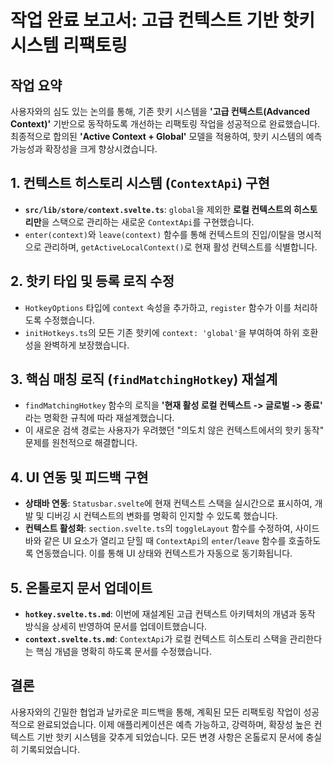 # 작업 완료 보고서: 고급 컨텍스트 기반 핫키 시스템 리팩토링

## 작업 요약

사용자와의 심도 있는 논의를 통해, 기존 핫키 시스템을 **'고급 컨텍스트(Advanced Context)'** 기반으로 동작하도록 개선하는 리팩토링 작업을 성공적으로 완료했습니다. 최종적으로 합의된 **'Active Context + Global'** 모델을 적용하여, 핫키 시스템의 예측 가능성과 확장성을 크게 향상시켰습니다.

## 1. 컨텍스트 히스토리 시스템 (`ContextApi`) 구현

- **`src/lib/store/context.svelte.ts`**: `global`을 제외한 **로컬 컨텍스트의 히스토리만**을 스택으로 관리하는 새로운 `ContextApi`를 구현했습니다.
- `enter(context)`와 `leave(context)` 함수를 통해 컨텍스트의 진입/이탈을 명시적으로 관리하며, `getActiveLocalContext()`로 현재 활성 컨텍스트를 식별합니다.

## 2. 핫키 타입 및 등록 로직 수정

- `HotkeyOptions` 타입에 `context` 속성을 추가하고, `register` 함수가 이를 처리하도록 수정했습니다.
- `initHotkeys.ts`의 모든 기존 핫키에 `context: 'global'`을 부여하여 하위 호환성을 완벽하게 보장했습니다.

## 3. 핵심 매칭 로직 (`findMatchingHotkey`) 재설계

- `findMatchingHotkey` 함수의 로직을 **'현재 활성 로컬 컨텍스트 -> 글로벌 -> 종료'** 라는 명확한 규칙에 따라 재설계했습니다.
- 이 새로운 검색 경로는 사용자가 우려했던 "의도치 않은 컨텍스트에서의 핫키 동작" 문제를 원천적으로 해결합니다.

## 4. UI 연동 및 피드백 구현

- **상태바 연동**: `Statusbar.svelte`에 현재 컨텍스트 스택을 실시간으로 표시하여, 개발 및 디버깅 시 컨텍스트의 변화를 명확히 인지할 수 있도록 했습니다.
- **컨텍스트 활성화**: `section.svelte.ts`의 `toggleLayout` 함수를 수정하여, 사이드바와 같은 UI 요소가 열리고 닫힐 때 `ContextApi`의 `enter`/`leave` 함수를 호출하도록 연동했습니다. 이를 통해 UI 상태와 컨텍스트가 자동으로 동기화됩니다.

## 5. 온톨로지 문서 업데이트

- **`hotkey.svelte.ts.md`**: 이번에 재설계된 고급 컨텍스트 아키텍처의 개념과 동작 방식을 상세히 반영하여 문서를 업데이트했습니다.
- **`context.svelte.ts.md`**: `ContextApi`가 로컬 컨텍스트 히스토리 스택을 관리한다는 핵심 개념을 명확히 하도록 문서를 수정했습니다.

## 결론

사용자와의 긴밀한 협업과 날카로운 피드백을 통해, 계획된 모든 리팩토링 작업이 성공적으로 완료되었습니다. 이제 애플리케이션은 예측 가능하고, 강력하며, 확장성 높은 컨텍스트 기반 핫키 시스템을 갖추게 되었습니다. 모든 변경 사항은 온톨로지 문서에 충실히 기록되었습니다.
